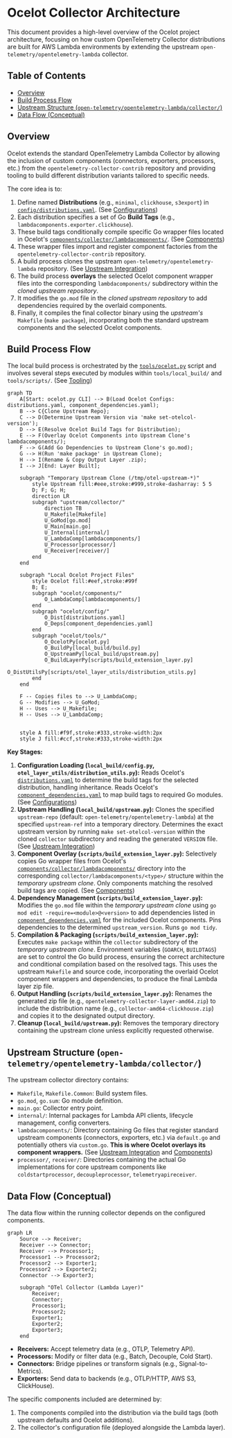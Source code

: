 # Ocelot Collector Architecture

This document provides a high-level overview of the Ocelot project architecture, focusing on how custom OpenTelemetry Collector distributions are built for AWS Lambda environments by extending the upstream `open-telemetry/opentelemetry-lambda` collector.

## Table of Contents

- [Overview](#overview)
- [Build Process Flow](#build-process-flow)
- [Upstream Structure (`open-telemetry/opentelemetry-lambda/collector/`)](#upstream-structure-open-telemetryopentelemetry-lambdacollector)
- [Data Flow (Conceptual)](#data-flow-conceptual)

## Overview

Ocelot extends the standard OpenTelemetry Lambda Collector by allowing the inclusion of custom components (connectors, exporters, processors, etc.) from the `opentelemetry-collector-contrib` repository and providing tooling to build different distribution variants tailored to specific needs.

The core idea is to:
1.  Define named **Distributions** (e.g., `minimal`, `clickhouse`, `s3export`) in [`config/distributions.yaml`](./configurations.md#1-configdistributionsyaml). (See [Configurations](./configurations.md))
2.  Each distribution specifies a set of Go **Build Tags** (e.g., `lambdacomponents.exporter.clickhouse`).
3.  These build tags conditionally compile specific Go wrapper files located in Ocelot's [`components/collector/lambdacomponents/`](./components.md). (See [Components](./components.md))
4.  These wrapper files import and register component factories from the `opentelemetry-collector-contrib` repository.
5.  A build process clones the upstream `open-telemetry/opentelemetry-lambda` repository. (See [Upstream Integration](./upstream.md))
6.  The build process **overlays** the selected Ocelot component wrapper files into the corresponding `lambdacomponents/` subdirectory within the *cloned upstream repository*.
7.  It modifies the `go.mod` file in the *cloned upstream repository* to add dependencies required by the overlaid components.
8.  Finally, it compiles the final collector binary using the *upstream's* `Makefile` (`make package`), incorporating both the standard upstream components and the selected Ocelot components.

## Build Process Flow

The local build process is orchestrated by the [`tools/ocelot.py`](./tooling.md#1-toolsocelotpy) script and involves several steps executed by modules within `tools/local_build/` and `tools/scripts/`. (See [Tooling](./tooling.md))

```mermaid
graph TD
    A[Start: ocelot.py CLI] --> B(Load Ocelot Configs: distributions.yaml, component_dependencies.yaml);
    B --> C{Clone Upstream Repo};
    C --> D(Determine Upstream Version via 'make set-otelcol-version');
    D --> E(Resolve Ocelot Build Tags for Distribution);
    E --> F(Overlay Ocelot Components into Upstream Clone's lambdacomponents/);
    F --> G(Add Go Dependencies to Upstream Clone's go.mod);
    G --> H(Run 'make package' in Upstream Clone);
    H --> I(Rename & Copy Output Layer .zip);
    I --> J[End: Layer Built];

    subgraph "Temporary Upstream Clone (/tmp/otel-upstream-*)"
        style Upstream fill:#eee,stroke:#999,stroke-dasharray: 5 5
        D; F; G; H;
        direction LR
        subgraph "upstream/collector/"
            direction TB
            U_Makefile[Makefile]
            U_GoMod[go.mod]
            U_Main[main.go]
            U_Internal[internal/]
            U_LambdaComp[lambdacomponents/]
            U_Processor[processor/]
            U_Receiver[receiver/]
        end
    end

    subgraph "Local Ocelot Project Files"
        style Ocelot fill:#eef,stroke:#99f
        B; E;
        subgraph "ocelot/components/"
            O_LambdaComp[lambdacomponents/]
        end
        subgraph "ocelot/config/"
            O_Dist[distributions.yaml]
            O_Deps[component_dependencies.yaml]
        end
        subgraph "ocelot/tools/"
            O_OcelotPy[ocelot.py]
            O_BuildPy[local_build/build.py]
            O_UpstreamPy[local_build/upstream.py]
            O_BuildLayerPy[scripts/build_extension_layer.py]
            O_DistUtilsPy[scripts/otel_layer_utils/distribution_utils.py]
        end
    end

    F -- Copies files to --> U_LambdaComp;
    G -- Modifies --> U_GoMod;
    H -- Uses --> U_Makefile;
    H -- Uses --> U_LambdaComp;


    style A fill:#f9f,stroke:#333,stroke-width:2px
    style J fill:#ccf,stroke:#333,stroke-width:2px
```

**Key Stages:**

1.  **Configuration Loading (`local_build/config.py`, `otel_layer_utils/distribution_utils.py`):** Reads Ocelot's [`distributions.yaml`](./configurations.md#1-configdistributionsyaml) to determine the build tags for the selected distribution, handling inheritance. Reads Ocelot's [`component_dependencies.yaml`](./configurations.md#2-configcomponent_dependenciesyaml) to map build tags to required Go modules. (See [Configurations](./configurations.md))
2.  **Upstream Handling (`local_build/upstream.py`):** Clones the specified `upstream-repo` (default: `open-telemetry/opentelemetry-lambda`) at the specified `upstream-ref` into a temporary directory. Determines the exact upstream version by running `make set-otelcol-version` within the cloned `collector` subdirectory and reading the generated `VERSION` file. (See [Upstream Integration](./upstream.md))
3.  **Component Overlay (`scripts/build_extension_layer.py`):** Selectively copies Go wrapper files from Ocelot's [`components/collector/lambdacomponents/`](./components.md) directory into the corresponding `collector/lambdacomponents/<type>/` structure within the *temporary upstream clone*. Only components matching the resolved build tags are copied. (See [Components](./components.md))
4.  **Dependency Management (`scripts/build_extension_layer.py`):** Modifies the `go.mod` file within the *temporary upstream clone* using `go mod edit -require=<module>@<version>` to add dependencies listed in [`component_dependencies.yaml`](./configurations.md#2-configcomponent_dependenciesyaml) for the included Ocelot components. Pins dependencies to the determined `upstream_version`. Runs `go mod tidy`.
5.  **Compilation & Packaging (`scripts/build_extension_layer.py`):** Executes `make package` within the `collector` subdirectory of the *temporary upstream clone*. Environment variables (`GOARCH`, `BUILDTAGS`) are set to control the Go build process, ensuring the correct architecture and conditional compilation based on the resolved tags. This uses the upstream `Makefile` and source code, incorporating the overlaid Ocelot component wrappers and dependencies, to produce the final Lambda layer zip file.
6.  **Output Handling (`scripts/build_extension_layer.py`):** Renames the generated zip file (e.g., `opentelemetry-collector-layer-amd64.zip`) to include the distribution name (e.g., `collector-amd64-clickhouse.zip`) and copies it to the designated output directory.
7.  **Cleanup (`local_build/upstream.py`):** Removes the temporary directory containing the upstream clone unless explicitly requested otherwise.

## Upstream Structure (`open-telemetry/opentelemetry-lambda/collector/`)

The upstream collector directory contains:
-   `Makefile`, `Makefile.Common`: Build system files.
-   `go.mod`, `go.sum`: Go module definition.
-   `main.go`: Collector entry point.
-   `internal/`: Internal packages for Lambda API clients, lifecycle management, config converters.
-   `lambdacomponents/`: Directory containing Go files that register standard upstream components (connectors, exporters, etc.) via `default.go` and potentially others via `custom.go`. **This is where Ocelot overlays its component wrappers.** (See [Upstream Integration](./upstream.md) and [Components](./components.md))
-   `processor/`, `receiver/`: Directories containing the actual Go implementations for core upstream components like `coldstartprocessor`, `decoupleprocessor`, `telemetryapireceiver`.

## Data Flow (Conceptual)

The data flow within the running collector depends on the configured components.

```mermaid
graph LR
    Source --> Receiver;
    Receiver --> Connector;
    Receiver --> Processor1;
    Processor1 --> Processor2;
    Processor2 --> Exporter1;
    Processor2 --> Exporter2;
    Connector --> Exporter3;

    subgraph "OTel Collector (Lambda Layer)"
        Receiver;
        Connector;
        Processor1;
        Processor2;
        Exporter1;
        Exporter2;
        Exporter3;
    end
```

-   **Receivers:** Accept telemetry data (e.g., OTLP, Telemetry API).
-   **Processors:** Modify or filter data (e.g., Batch, Decouple, Cold Start).
-   **Connectors:** Bridge pipelines or transform signals (e.g., Signal-to-Metrics).
-   **Exporters:** Send data to backends (e.g., OTLP/HTTP, AWS S3, ClickHouse).

The specific components included are determined by:
1.  The components compiled into the distribution via the build tags (both upstream defaults and Ocelot additions).
2.  The collector's configuration file (deployed alongside the Lambda layer).
